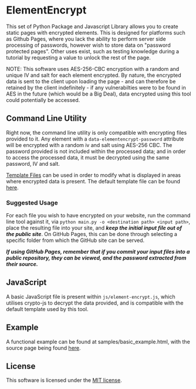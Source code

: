 # ElementEncrypt

This set of Python Package and Javascript Library allows you to create static pages with encrypted elements. This is designed for platforms such as Github Pages, where you lack the ability to perform server side processing of passwords, however wish to store data on "password protected pages". Other uses exist, such as testing knowledge during a tutorial by requesting a value to unlock the rest of the page.

NOTE: This software uses AES-256-CBC encryption with a random and unique IV and salt for each element encrypted. By nature, the encrypted data is sent to the client upon loading the page - and can therefore be retained by the client indefinitely - if any vulnerabilties were to be found in AES in the future (which would be a Big Deal), data encrypted using this tool could potentially be accessed.

## Command Line Utility
Right now, the command line utility is only compatible with encrypting files provided to it.
Any element with a `data-elementencrypt-password` attribute will be encrypted with a random iv and salt using AES-256 CBC. The password provided is not included within the processed data; and in order to access the processed data, it must be decrypted using the same password, IV and salt.

[Template Files](/doc/templates.md) can be used in order to modify what is displayed in areas where encrypted data is present.
The default template file can be found [here](elementencrypt/template.html).

### Suggested Usage
For each file you wish to have encrypted on your website, run the command line tool against it, via `python main.py -o <destination path> <input path>`, place the resulting file into your site, and ***keep the initial input file out of the public site***. On GitHub Pages, this can be done through selecting a specific folder from which the GitHub site can be served.

***If using GitHub Pages, remember that if you commit your input files into a public repository, they can be viewed, and the password extracted from their source.***

## JavaScript
A basic JavaScript file is present within `js/element-encrypt.js`, which utilises crypto-js to decrypt the data provided, and is compatible with the default template used by this tool.


## Example
A functional example can be found at samples/basic_example.html, with the source page being found [here](samples/basic_example.html.ecry).

## License
This software is licensed under the [MIT license](LICENSE). 

